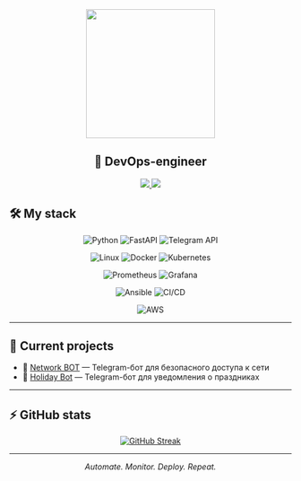 
<div align="center">
  <img src="https://media.giphy.com/media/CuuSHzuc0O166MRfjt/giphy.gif" width="230px"/>
  <h2>🚀 DevOps-engineer </h2>
  <div id="badges">
    <a href="https://t.me/saintrewxrld">
      <img src="https://img.shields.io/badge/Telegram-26A5E4?style=for-the-badge&logo=telegram&logoColor=white"/>
    </a>
    <a href="https://github.com/antirewxrld">
      <img src="https://img.shields.io/badge/GitHub-181717?style=for-the-badge&logo=github&logoColor=white"/>
    </a>
  </div>
</div>

  
</div>

## 🛠️ My stack

<div align="center">
  
![Python](https://img.shields.io/badge/Python-3776AB?logo=python&logoColor=white)
![FastAPI](https://img.shields.io/badge/FastAPI-009688?logo=fastapi&logoColor=white)
![Telegram API](https://img.shields.io/badge/Telegram_API-26A5E4?logo=telegram&logoColor=white)  

![Linux](https://img.shields.io/badge/Linux-green?logo=linux&logoColor=white)
![Docker](https://img.shields.io/badge/Docker-2496ED?logo=docker&logoColor=white)
![Kubernetes](https://img.shields.io/badge/Kubernetes-326CE5?logo=kubernetes&logoColor=white)

![Prometheus](https://img.shields.io/badge/Prometheus-E6522C?logo=prometheus&logoColor=white)
![Grafana](https://img.shields.io/badge/Grafana-F46800?logo=grafana&logoColor=white) 

![Ansible](https://img.shields.io/badge/Ansible-EE0000?logo=ansible&logoColor=white)
![CI/CD](https://img.shields.io/badge/CI%2FCD-blue?logo=githubactions&logoColor=white)

![AWS](https://img.shields.io/badge/AWS-232F3E?logo=amazonaws&logoColor=white)

</div>


---

## 📌 Current projects

- 🤖 [Network BOT](https://t.me/ntechvpnbot) — Telegram-бот для безопасного доступа к сети  
- 🎉 [Holiday Bot](https://github.com/antirewxrld/holidaybot) — Telegram-бот для уведомления о праздниках  

---

## ⚡ GitHub stats

<div align="center">
<a href="https://git.io/streak-stats"><img src="https://github-readme-streak-stats.herokuapp.com?user=antirewxrld&theme=transparent&hide_border=true&locale=ru" alt="GitHub Streak" /></a>
</div>

---

<div align="center">
  <p><i>Automate. Monitor. Deploy. Repeat.</i></p>
</div>
